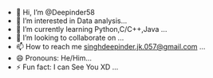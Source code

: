 - 👋 Hi, I’m @Deepinder58
- 👀 I’m interested in Data analysis...
- 🌱 I’m currently learning Python,C/C++,Java ...
- 💞️ I’m looking to collaborate on ...
- 📫 How to reach me singhdeepinder.jk.057@gmail.com ...
- 😄 Pronouns: He/Him...
- ⚡ Fun fact: I can See You XD ...

<!---
Deepinder58/Deepinder58 is a ✨ special ✨ repository because its `README.md` (this file) appears on your GitHub profile.
You can click the Preview link to take a look at your changes.
--->

